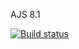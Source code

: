AJS 8.1

[![Build status](https://ci.appveyor.com/api/projects/status/cq6ik4qlm293b2op?svg=true)](https://ci.appveyor.com/project/Markedone60/ajs-homework-obj-refl-proxy-6-2)